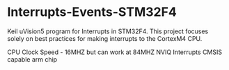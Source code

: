 # Interrupts-Events-STM32F4

Keil uVision5 program for Interrupts in STM32F4. This project focuses solely on best practices for making interrupts to the CortexM4 CPU.

CPU Clock Speed - 16MHZ but can work at 84MHZ
NVIQ Interrupts
CMSIS capable arm chip

